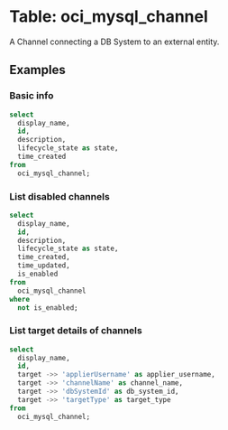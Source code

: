 # Table: oci_mysql_channel

A Channel connecting a DB System to an external entity.

## Examples

### Basic info

```sql
select
  display_name,
  id,
  description,
  lifecycle_state as state,
  time_created
from
  oci_mysql_channel;
```

### List disabled channels

```sql
select
  display_name,
  id,
  description,
  lifecycle_state as state,
  time_created,
  time_updated,
  is_enabled
from
  oci_mysql_channel
where
  not is_enabled;
```

### List target details of channels

```sql
select
  display_name,
  id,
  target ->> 'applierUsername' as applier_username,
  target ->> 'channelName' as channel_name,
  target ->> 'dbSystemId' as db_system_id,
  target ->> 'targetType' as target_type
from
  oci_mysql_channel;
```
